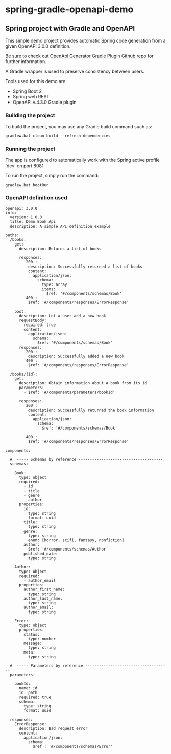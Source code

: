 # spring-gradle-openapi-demo
## Spring project with Gradle and OpenAPI

This simple demo project provides automatic Spring code generation from a given OpenAPI 3.0.0 definition.

Be sure to check out [OpenApi Generator Gradle Plugin Github repo](https://github.com/OpenAPITools/openapi-generator/tree/master/modules/openapi-generator-gradle-plugin) for further information.

A Gradle wrapper is used to preserve consistency between users.

Tools used for this demo are:
- Spring Boot 2
- Spring web REST
- OpenAPI v.4.3.0 Gradle plugin

### Building the project
To build the project, you may use any Gradle build command such as:
````
gradlew.bat clean build --refresh-dependencies
````

### Running the project
The app is configured to automatically work with the Spring active profile 'dev' on port 8081

To run the project, simply run the command:
````
gradlew.bat bootRun
````

### OpenAPI definition used
````
openapi: 3.0.0
info:
  version: 1.0.0
  title: Demo Book Api
  description: A simple API definition example

paths:
  /books:
    get:
      description: Returns a list of books

      responses:
        '200':
          description: Successfully returned a list of books
          content:
            application/json:
              schema:
                type: array
                items:
                  $ref: '#/components/schemas/Book'
        '400':
          $ref: '#/components/responses/ErrorResponse'

    post:
      description: Let a user add a new book
      requestBody:
        required: true
        content:
          application/json:
            schema:
              $ref: '#/components/schemas/Book'
      responses:
        '200':
          description: Successfully added a new book
        '400':
          $ref: '#/components/responses/ErrorResponse'

  /books/{id}:
    get:
      description: Obtain information about a book from its id
      parameters:
        - $ref: '#/components/parameters/bookId'

      responses:
        '200':
          description: Successfully returned the book information
          content:
            application/json:
              schema:
                $ref: '#/components/schemas/Book'

        '400':
          $ref: '#/components/responses/ErrorResponse'

components:

  #  ----- Schemas by reference -------------------------------------
  schemas:

    Book:
      type: object
      required:
        - id
        - title
        - genre
        - author
      properties:
        id:
          type: string
          format: uuid
        title:
          type: string
        genre:
          type: string
          enum: [horror, scifi, fantasy, nonfiction]
        author:
          $ref: '#/components/schemas/Author'
        published_date:
          type: string

    Author:
      type: object
      required:
        - author_email
      properties:
        author_first_name:
          type: string
        author_last_name:
          type: string
        author_email:
          type: string

    Error:
      type: object
      properties:
        status:
          type: number
        message:
          type: string
        meta:
          type: string

  #  ----- Parameters by reference -------------------------------------
  parameters:

    bookId:
      name: id
      in: path
      required: true
      schema:
        type: string
        format: uuid

  responses:
    ErrorResponse:
      description: Bad request error
      content:
        application/json:
          schema:
            $ref : '#/components/schemas/Error'
````


